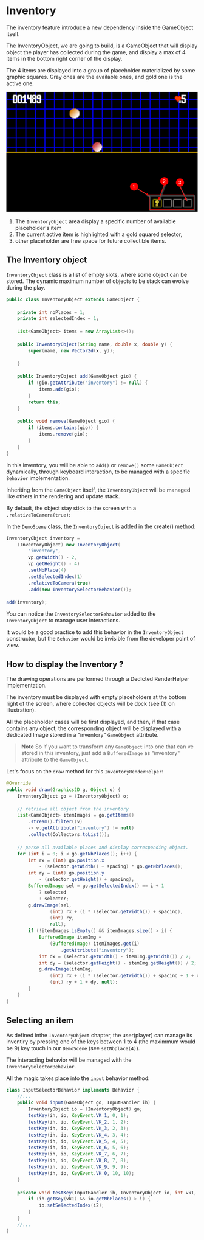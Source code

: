 # Inventory

The inventory feature introduce a new dependency inside the GameObject itself.

The InventoryObject, we are going to build, is a GameObject that will display
object the player has collected during the game, and display a max of 4 items in
the bottom right corner of the display.

The 4 items are displayed into a group of placeholder materialized by some graphic squares.
Gray ones are the available ones, and gold one is the active one.

![The inventory](../images/inventory.png "The InventoryObject to display current player items")

1. The `InventoryObject` area display a specific number of available placeholder's item
2. The current active item is highlighted with a gold squared selector,
3. other placeholder are free space for future collectible items.

## The Inventory object

`InventoryObject` class is a list of empty slots, where some object can be stored. The dynamic maximum number of objects to be stack can evolve during the play.

```java
public class InventoryObject extends GameObject {

    private int nbPlaces = 1;
    private int selectedIndex = 1;

    List<GameObject> items = new ArrayList<>();

    public InventoryObject(String name, double x, double y) {
        super(name, new Vector2d(x, y));

    }

    public InventoryObject add(GameObject gio) {
        if (gio.getAttribute("inventory") != null) {
            items.add(gio);
        }
        return this;
    }

    public void remove(GameObject gio) {
        if (items.contains(gio)) {
            items.remove(gio);
        }
    }
}

```

In this inventory, you will be able to `add()` or `remove()` some `GameObject` dynamically, through keyboard interaction, to be managed with a specific `Behavior` implementation.

Inheriting from the `GameObject` itself, the `InventoryObject` will be managed like others in the rendering and update stack.

By default, the object stay stick to the screen with a `.relativeToCamera(true)`:

In the `DemoScene` class, the `InventoryObject` is added in the create() method:

```java
InventoryObject inventory =
    (InventoryObject) new InventoryObject(
        "inventory",
        vp.getWidth() - 2,
        vp.getHeight() - 4)
        .setNbPlace(4)
        .setSelectedIndex(1)
        .relativeToCamera(true)
        .add(new InventorySelectorBehavior());

add(inventory);
```

You can notice the `InventorySelectorBehavior` added to the `InventoryObject` to manage user interactions.

It would be a good practice to add this behavior in the `InventoryObject` constructor, but the `Behavior` would be invisible from the developer point of view.

## How to display the Inventory ?

The drawing operations are performed through a Dedicted RenderHelper implementation.

The inventory must be displayed with empty placeholders at the bottom right of the screen, where collected objects will be dock (see (1) on illustration).

All the placeholder cases will be first displayed, and then, if that case contains any object, the corresponding object will be displayed with a dedicated Image stored in a "inventory" `GameObject` attribute.

> **Note**
> So if you want to transform any `GameObject` into one that can ve stored in this inventory, just add a `BufferedImage` as "inventory" attribute to the `GameObject`.

Let's focus on the `draw` method for this `InventoryRenderHelper`:

```java
@Override
public void draw(Graphics2D g, Object o) {
    InventoryObject go = (InventoryObject) o;

    // retrieve all object from the inventory
    List<GameObject> itemImages = go.getItems()
        .stream().filter((v)
        -> v.getAttribute("inventory") != null)
        .collect(Collectors.toList());

    // parse all available places and display corresponding object.
    for (int i = 0; i < go.getNbPlaces(); i++) {
        int rx = (int) go.position.x
            - (selector.getWidth() + spacing) * go.getNbPlaces();
        int ry = (int) go.position.y
            - (selector.getHeight() + spacing);
        BufferedImage sel = go.getSelectedIndex() == i + 1
            ? selected
            : selector;
        g.drawImage(sel,
                (int) rx + (i * (selector.getWidth()) + spacing),
                (int) ry,
                null);
        if (!itemImages.isEmpty() && itemImages.size() > i) {
            BufferedImage itemImg =
                (BufferedImage) itemImages.get(i)
                    .getAttribute("inventory");
            int dx = (selector.getWidth() - itemImg.getWidth()) / 2;
            int dy = (selector.getHeight() - itemImg.getHeight()) / 2;
            g.drawImage(itemImg,
                (int) rx + (i * (selector.getWidth()) + spacing + 1 + dx),
                (int) ry + 1 + dy, null);
        }
    }
}
```

## Selecting an item

As defined inthe `InventoryObject` chapter, the user(player) can manage its inventiry by pressing one of the keys between 1 to 4 (the maximmum would be 9) key touch in our `DemoScene` (see `setNbplace(4)`).

The interacting behavior will be managed with the `InventorySelectorBehavior`.

All the magic takes place into the `input` behavior method:

```java
class InputSelectorBehavior implements Behavior {
    //...
    public void input(GameObject go, InputHandler ih) {
        InventoryObject io = (InventoryObject) go;
        testKey(ih, io, KeyEvent.VK_1, 0, 1);
        testKey(ih, io, KeyEvent.VK_2, 1, 2);
        testKey(ih, io, KeyEvent.VK_3, 2, 3);
        testKey(ih, io, KeyEvent.VK_4, 3, 4);
        testKey(ih, io, KeyEvent.VK_5, 4, 5);
        testKey(ih, io, KeyEvent.VK_6, 5, 6);
        testKey(ih, io, KeyEvent.VK_7, 6, 7);
        testKey(ih, io, KeyEvent.VK_8, 7, 8);
        testKey(ih, io, KeyEvent.VK_9, 9, 9);
        testKey(ih, io, KeyEvent.VK_0, 10, 10);
    }

    private void testKey(InputHandler ih, InventoryObject io, int vk1, int i, int i2) {
        if (ih.getKey(vk1) && io.getNbPlaces() > i) {
            io.setSelectedIndex(i2);
        }
    }
    //...
}
```
